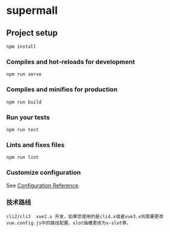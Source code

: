 # supermall

## Project setup
```
npm install
```

### Compiles and hot-reloads for development
```
npm run serve
```

### Compiles and minifies for production
```
npm run build
```

### Run your tests
```
npm run test
```

### Lints and fixes files
```
npm run lint
```

### Customize configuration
See [Configuration Reference](https://cli.vuejs.org/config/).

### 技术路线
```
cli2/cli3  vue2.x 开发，如果您使用的是cli4.x或者vue3.x则需要更改vue.config.js中的路径配置，slot插槽更改为v-slot等。
```
